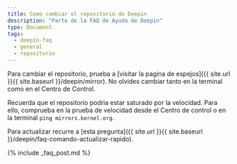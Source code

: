 ```yaml
---
title: Como cambiar el repositorio de Deepin
description: "Parte de la FAQ de Ayuda de Deepin"
type: Document
tags:
  - deepin-faq
  - general
  - repositorio
---
```


Para cambiar el repositorio, prueba a [visitar la pagina de espejos]({{ site.url }}{{ site.baseurl }}/deepin/mirror). No olvides cambiar tanto en la terminal como en el Centro de Control.

Recuerda que el repositorio podria estar saturado por la velocidad. Para ello, comprueba en la prueba de velocidad desde el Centro de control o en la terminal `ping mirrors.kernel.org`.

Para actualizar recurre a [esta pregunta]({{ site.url }}{{ site.baseurl }}/deepin/faq-comando-actualizar-rapido).

{% include _faq_post.md %}
